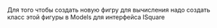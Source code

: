Для того чтобы создать новую фигру для вычисления надо создать класс этой фигуры в Models для интерфейса ISquare
